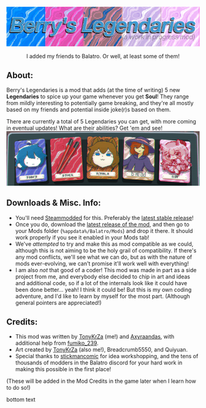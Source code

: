 <p align="center">
  <a href="" rel="noopener">
 <img width=688px src="extra/title.png?raw=true" alt="Welcome."></a>
</p>

<p align="center"> I added my friends to Balatro. Or well, at least some of them! </p>

## About:
Berry's Legendaries is a mod that adds (at the time of writing) 5 new **Legendaries** to spice up your game whenever you get **Soul**! They range from mildly interesting to potentially game breaking, and they're all mostly based on my friends and potential inside joke(r)s based on them.

There are currently a total of 5 Legendaries you can get, with more coming in eventual updates! What are their abilities? Get 'em and see!
<img src="extra/jokerprev.png?raw=true">

## Downloads & Misc. Info:
- You'll need [Steammodded](https://github.com/Steamopollys/Steamodded) for this. Preferably the [latest stable release](https://github.com/Steamodded/smods/releases)!
- Once you do, download the [latest release of the mod](), and then go to your Mods folder (`%appdata%/Balatro/Mods`) and drop it there. It should work properly if you see it enabled in your Mods tab!
- We've *attempted* to try and make this as mod compatible as we could, although this is not aiming to be the holy grail of compatibility. If there's any mod conflicts, we'll see what we can do, but as with the nature of mods ever-evolving, we can't promise it'll work well with everything!
- I am also *not* that good of a coder! This mod was made in part as a side project from me, and everybody else decided to chip in art and ideas and additional code, so if a lot of the internals look like it could have been done better... yeah! I think it could be! But this is my own coding adventure, and I'd like to learn by myself for the most part. (Although general pointers are appreciated!)

## Credits: 
- This mod was written by [TonyKrZa](https://github.com/TonyKrZa) (me!) and [Axyraandas](https://github.com/Axyraandas), with additional help from [fumiko_239](https://github.com/2394425147).
- Art created by [TonyKrZa](https://github.com/TonyKrZa) (also me!), Breadcrumb5550, and Quiyuan.
- Special thanks to [stickmancomic](https://ch.tetr.io/u/stickmancomic) for idea workshopping, and the tens of thousands of modders in the Balatro discord for your hard work in making this possible in the first place!

(These will be added in the Mod Credits in the game later when I learn how to do so!)





bottom text
